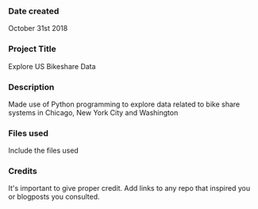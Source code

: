 ### Date created
October 31st 2018

### Project Title
Explore US Bikeshare Data

### Description
Made use of Python programming to explore data related to bike share systems in Chicago, New York City and Washington

### Files used
Include the files used

### Credits
It's important to give proper credit. Add links to any repo that inspired you or blogposts you consulted.
